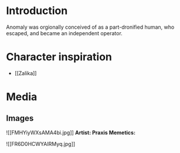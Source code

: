 # Introduction

Anomaly was orgionally conceived of as a part-dronified human, who escaped, and became an independent operator.

# Character inspiration
- [[Zalika]]

# Media

## Images

![[FMHYiyWXsAMA4bi.jpg]]
**Artist: Praxis Memetics:** 

![[FR6D0HCWYAIRMyq.jpg]]